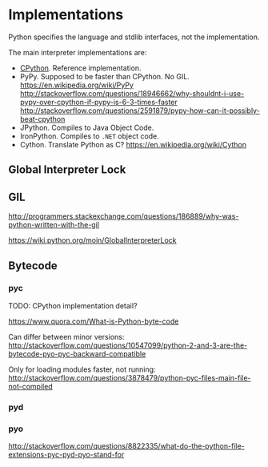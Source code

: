 # Implementations

Python specifies the language and stdlib interfaces, not the implementation.

The main interpreter implementations are:

- [CPython](http://www.python.org/getit/source/). Reference implementation.
- PyPy. Supposed to be faster than CPython. No GIL. <https://en.wikipedia.org/wiki/PyPy> <http://stackoverflow.com/questions/18946662/why-shouldnt-i-use-pypy-over-cpython-if-pypy-is-6-3-times-faster> <http://stackoverflow.com/questions/2591879/pypy-how-can-it-possibly-beat-cpython>
- JPython. Compiles to Java Object Code.
- IronPython. Compiles to `.NET` object code.
- Cython. Translate Python as C? <https://en.wikipedia.org/wiki/Cython>

## Global Interpreter Lock

## GIL

<http://programmers.stackexchange.com/questions/186889/why-was-python-written-with-the-gil>

<https://wiki.python.org/moin/GlobalInterpreterLock>

## Bytecode

### pyc

TODO: CPython implementation detail?

<https://www.quora.com/What-is-Python-byte-code>

Can differ between minor versions: <http://stackoverflow.com/questions/10547099/python-2-and-3-are-the-bytecode-pyo-pyc-backward-compatible>

Only for loading modules faster, not running: <http://stackoverflow.com/questions/3878479/python-pyc-files-main-file-not-compiled>

### pyd

### pyo

<http://stackoverflow.com/questions/8822335/what-do-the-python-file-extensions-pyc-pyd-pyo-stand-for>
